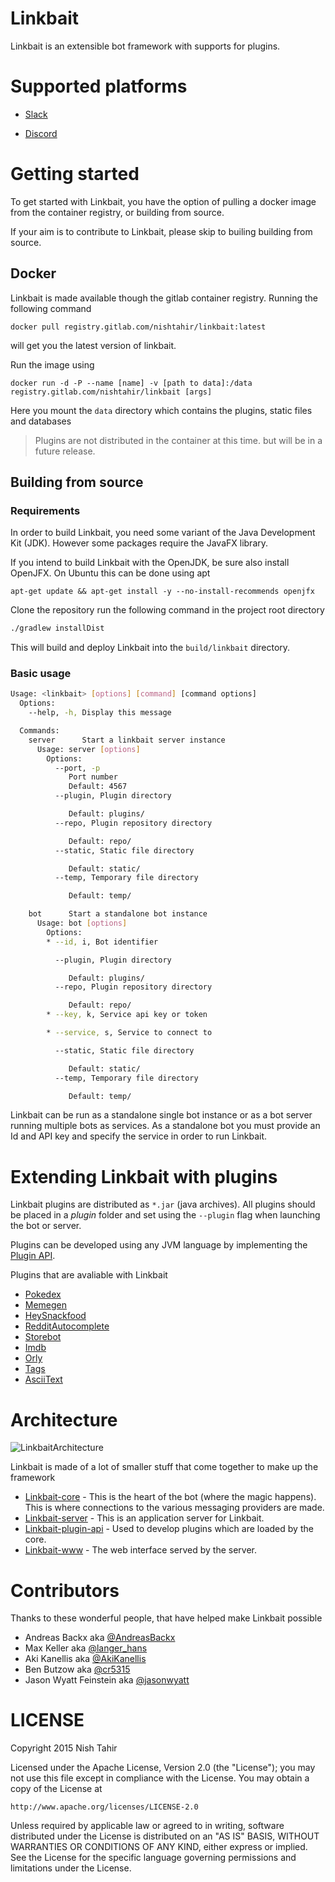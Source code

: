 # Linkbait

Linkbait is an extensible bot framework with supports for plugins.

# Supported platforms

* [Slack](https://slack.com/)

* [Discord](https://discordapp.com/)

# Getting started

To get started with Linkbait, you have the option of pulling a docker image from the
container registry, or building from source.

If your aim is to contribute to Linkbait, please skip to builing building from source.

## Docker

Linkbait is made available though the gitlab container registry. Running the following command

```
docker pull registry.gitlab.com/nishtahir/linkbait:latest
```
will get you the latest version of linkbait.

Run the image using

```
docker run -d -P --name [name] -v [path to data]:/data registry.gitlab.com/nishtahir/linkbait [args] 
```

Here you mount the `data` directory which contains the plugins, static files and databases

> Plugins are not distributed in the container at this time. but will be in a future release.

## Building from source

### Requirements

In order to build Linkbait, you need some variant of the Java Development Kit (JDK). However some packages require
the JavaFX library.

If you intend to build Linkbait with the OpenJDK, be sure also install OpenJFX. On Ubuntu this can be done using apt

```
apt-get update && apt-get install -y --no-install-recommends openjfx
```

Clone the repository run the following command in the project root directory

``` sh
./gradlew installDist
```

This will build and deploy Linkbait into the `build/linkbait` directory.

### Basic usage

``` sh
Usage: <linkbait> [options] [command] [command options]
  Options:
    --help, -h, Display this message

  Commands:
    server      Start a linkbait server instance
      Usage: server [options]
        Options:
          --port, -p
             Port number
             Default: 4567
          --plugin, Plugin directory

             Default: plugins/
          --repo, Plugin repository directory

             Default: repo/
          --static, Static file directory

             Default: static/
          --temp, Temporary file directory

             Default: temp/

    bot      Start a standalone bot instance
      Usage: bot [options]
        Options:
        * --id, i, Bot identifier

          --plugin, Plugin directory

             Default: plugins/
          --repo, Plugin repository directory

             Default: repo/
        * --key, k, Service api key or token

        * --service, s, Service to connect to

          --static, Static file directory

             Default: static/
          --temp, Temporary file directory

             Default: temp/
```

Linkbait can be run as a standalone single bot instance or as a bot server
running multiple bots as services. As a standalone bot you must provide an Id and
API key and specify the service in order to run Linkbait.

# Extending Linkbait with plugins

Linkbait plugins are distributed as `*.jar` (java archives). All plugins should be placed
in a *plugin* folder and set using the `--plugin` flag when launching the bot or server.

Plugins can be developed using any JVM language by implementing the [Plugin API](https://gitlab.com/nishtahir/linkbait/tree/master/linkbait-plugin-api).

Plugins that are avaliable with Linkbait

* [Pokedex](https://gitlab.com/nishtahir/linkbait/tree/master/linkbait-plugins/plugin-pokedex)
* [Memegen](https://gitlab.com/nishtahir/linkbait/tree/master/linkbait-plugins/plugin-memegen)
* [HeySnackfood](https://gitlab.com/nishtahir/linkbait/tree/master/linkbait-plugins/plugin-hey-snackfood)
* [RedditAutocomplete](https://gitlab.com/nishtahir/linkbait/tree/master/linkbait-plugins/plugin-reddit-autocomplete)
* [Storebot](https://gitlab.com/nishtahir/linkbait/tree/master/linkbait-plugins/plugin-reddit-autocomplete)
* [Imdb](https://gitlab.com/nishtahir/linkbait/tree/master/linkbait-plugins/plugin-imdb)
* [Orly](https://gitlab.com/nishtahir/linkbait/tree/master/linkbait-plugins/plugin-orly)
* [Tags](https://gitlab.com/nishtahir/linkbait/tree/master/linkbait-plugins/plugin-tags) 
* [AsciiText](https://gitlab.com/nishtahir/linkbait/tree/master/linkbait-plugins/plugin-asciitext)

# Architecture

![LinkbaitArchitecture](/uploads/d934b724ec8a31a4c3d2e0cad8e87394/LinkbaitArchitecture.png)

Linkbait is made of a lot of smaller stuff that come together to make up the framework

* [Linkbait-core](https://gitlab.com/nishtahir/linkbait/tree/master/linkbait-core) - This is the heart of the bot (where the magic happens). This is where
connections to the various messaging providers are made.
* [Linkbait-server](https://gitlab.com/nishtahir/linkbait/tree/master/linkbait-server) - This is an application server for Linkbait.
* [Linkbait-plugin-api](https://gitlab.com/nishtahir/linkbait/tree/master/linkbait-plugin-api) - Used to develop plugins which are loaded by the core.
* [Linkbait-www](https://gitlab.com/nishtahir/linkbait/tree/master/linkbait-www) - The web interface served by the server.

# Contributors

Thanks to these wonderful people, that have helped make Linkbait possible

* Andreas Backx aka [@AndreasBackx](https://twitter.com/AndreasBackx)
* Max Keller aka [@langer_hans](https://twitter.com/langer_hans)
* Aki Kanellis aka [@AkiKanellis](https://twitter.com/AkiKanellis)
* Ben Butzow aka [@cr5315](https://twitter.com/cr5315)
* Jason Wyatt Feinstein aka [@jasonwyatt](twitter.com/jasonwyatt)

LICENSE
=======

Copyright 2015 Nish Tahir

Licensed under the Apache License, Version 2.0 (the "License");
you may not use this file except in compliance with the License.
You may obtain a copy of the License at

    http://www.apache.org/licenses/LICENSE-2.0

Unless required by applicable law or agreed to in writing, software
distributed under the License is distributed on an "AS IS" BASIS,
WITHOUT WARRANTIES OR CONDITIONS OF ANY KIND, either express or implied.
See the License for the specific language governing permissions and
limitations under the License.
